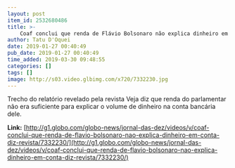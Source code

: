 ```yaml
---
layout: post
item_id: 2532680486
title: >-
    Coaf conclui que renda de Flávio Bolsonaro não explica dinheiro em conta, diz revista
author: Tatu D'Oquei
date: 2019-01-27 00:40:49
pub_date: 2019-01-27 00:40:49
time_added: 2019-03-30 09:48:55
categories: []
tags: []
image: http://s03.video.glbimg.com/x720/7332230.jpg
---
```


Trecho do relatório revelado pela revista Veja diz que renda do parlamentar não era suficiente para explicar o volume de dinheiro na conta bancária dele.

**Link:** [http://g1.globo.com/globo-news/jornal-das-dez/videos/v/coaf-conclui-que-renda-de-flavio-bolsonaro-nao-explica-dinheiro-em-conta-diz-revista/7332230/](http://g1.globo.com/globo-news/jornal-das-dez/videos/v/coaf-conclui-que-renda-de-flavio-bolsonaro-nao-explica-dinheiro-em-conta-diz-revista/7332230/)

